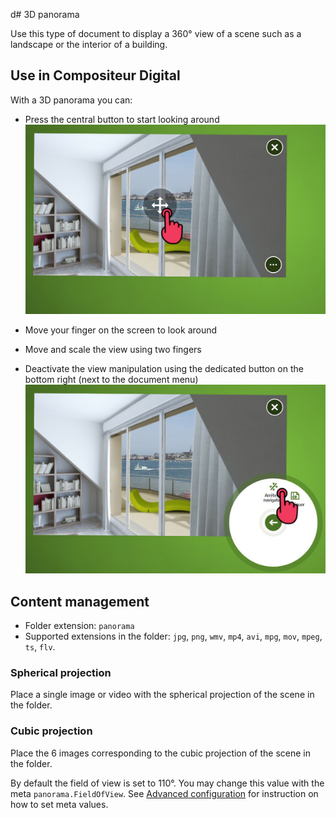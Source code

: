 d# 3D panorama

Use this type of document to display a 360° view of a scene such as a landscape or the interior of a building.

## Use in Compositeur Digital

With a 3D panorama you can:

- Press the central button to start looking around<br/>
![panorama activation](img/panorama_activation.jpg)

- Move your finger on the screen to look around
- Move and scale the view using two fingers
- Deactivate the view manipulation using the dedicated button on the bottom right (next to the document menu)</br>
![panorama deactivation](img/panorama_desactivation.jpg)

## Content management

- Folder extension: `panorama`
- Supported extensions in the folder: `jpg`, `png`, `wmv`, `mp4`, `avi`, `mpg`, `mov`, `mpeg`, `ts`, `flv`.

### Spherical projection

Place a single image or video with the spherical projection of the scene in the folder.

### Cubic projection

Place the 6 images corresponding to the cubic projection of the scene in the folder. 


By default the field of view is set to 110°. You may change this value with the meta `panorama.FieldOfView`. See [Advanced configuration](config.md) for instruction on how to set meta values.
